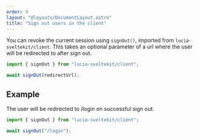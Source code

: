 ```yaml
---
order: 9
layout: "@layouts/DocumentLayout.astro"
title: "Sign out users in the client"
---
```


You can revoke the current session using `signOut()`, imported from `lucia-sveltekit/client`. This takes an optional parameter of a url where the user will be redirected to after sign out.

```ts
import { signOut } from "lucia-sveltekit/client";

await signOut(redirectUrl);
```

## Example

The user will be redirected to /login on successful sign out.

```ts
import { signOut } from "lucia-sveltekit/client";

await signOut("/login");
```